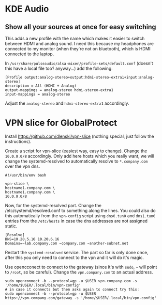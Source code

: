 # KDE Audio
## Show all your sources at once for easy switching
This adds a new profile with the name which makes it easier to switch between
HDMI and analog sound. I need this because my headphones are connected to my
monitor (when they're not on bluetooth), which is HDMI connected to the laptop.

In `/usr/share/pulseaudio/alsa-mixer/profile-sets/default.conf` (doesn't this
have a local file too? anyway...) add the following:

```
[Profile output:analog-stereo+output:hdmi-stereo-extra1+input:analog-stereo]
description = All (HDMI + Analog)
output-mappings = analog-stereo hdmi-stereo-extra1
input-mappings = analog-stereo
```

Adjust the `analog-stereo` and `hdmi-stereo-extra1` accordingly.

# VPN slice for GlobalProtect
Install https://github.com/dlenski/vpn-slice (nothing special, just follow the
instructions).

Create a script for vpn-slice (easiest way, easy to change). Change the
`10.0.0.0/8` accordingly. Only add here hosts which you really want, we will
change the systemd-resolved to automatically resolve to `*.company.com` over the
vpn dns.

```
#!/usr/bin/env bash

vpn-slice \
hostname1.company.com \
hostname1.company.com \
10.0.0.0/8
```

Now, for the systemd-resolved part. Change the /etc/systemd/resolved.conf to
something along the lines. You could also do this automatically from the
`vpn-config` script using `dns0.tun0` and `dns1.tun0` entries from the
`/etc/hosts` in case the dns addresses are not assigned static.

```
[Resolve]
DNS=10.20.5.16 10.20.6.16
Domains=~lab.company.com ~company.com ~another-subnet.net
```

Restart the `systemd-resolved` service. The part so far is only done once, after
this you only need to connect to the vpn and it will do it's magic.

Use opencconect to connect to the gateway (since it's with `sudo`, `~` will
point to `/root`, so be careful). Change the `vpn.company.com` to an actual
address.

```
sudo openconnect -b --protocol=gp -u $USER vpn.company.com -s '/home/$USER/.local/bin/vpn-config'
# in case it connects but then asks again to connect try this:
sudo openconnect -b --protocol=gp -u $USER https://vpn.company.com/gateway -s '/home/$USER/.local/bin/vpn-config'
```
